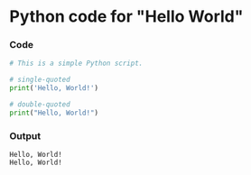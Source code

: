 # Python code for "Hello World"
### Code
```python
# This is a simple Python script.

# single-quoted
print('Hello, World!')

# double-quoted
print("Hello, World!")
```

### Output
```
Hello, World!
Hello, World!
```
